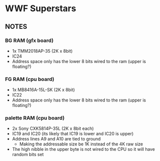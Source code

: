 # WWF Superstars
## NOTES

### BG RAM (gfx board)
* 1x TMM2018AP-35 (2K x 8bit)
* IC24
* Address space only has the lower 8 bits wired to the ram (upper is floating?)

### FG RAM (cpu board)
* 1x MB8416A-15L-SK (2K x 8bit)
* IC22
* Address space only has the lower 8 bits wired to the ram (upper is floating?)

### palette RAM (cpu board)
* 2x Sony CXK5814P-35L (2K x 8bit each)
* IC19 and IC20 (its likely that IC19 is lower and IC20 is upper)
* Address lines A9 and A10 are tied to ground
  * Making the addressable size be 1K instead of the 4K raw size
* The high nibble in the upper byte is not wired to the CPU so it will have random bits set
